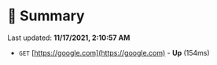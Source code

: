 # 📖 Summary
Last updated: **11/17/2021, 2:10:57 AM**

- `GET` [https://google.com](https://google.com) - **Up** (154ms)
